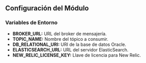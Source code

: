 ## Configuración del Módulo

### Variables de Entorno

- **BROKER_URL:** URL del broker de mensajería.
- **TOPIC_NAME:** Nombre del tópico a consumir.
- **DB_RELATIONAL_URI:** URI de la base de datos Oracle.
- **ELASTICSEARCH_URL:** URL del servidor ElasticSearch.
- **NEW_RELIC_LICENSE_KEY:** Llave de licencia para New Relic.
